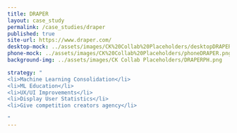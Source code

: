 ```yaml
---
title: DRAPER
layout: case_study
permalink: /case_studies/draper
published: true
site-url: https://www.draper.com/
desktop-mock: ../assets/images/CK%20Collab%20Placeholders/desktopDRAPER.png
phone-mock: ../assets/images/CK%20Collab%20Placeholders/phoneDRAPER.png
background-img: ../assets/images/CK Collab Placeholders/DRAPERPH.png

strategy: "
<li>Machine Learning Consolidation</li>
<li>ML Education</li>
<li>UX/UI Improvements</li>
<li>Display User Statistics</li>
<li>Give competition creators agency</li>

"
---
```

